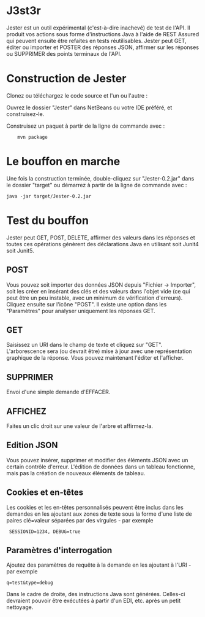 J3st3r
======

Jester est un outil expérimental (c'est-à-dire inachevé) de test de l'API. Il produit vos actions sous forme d'instructions Java à l'aide de REST Assured qui peuvent ensuite être refaites en tests réutilisables.
Jester peut GET, éditer ou importer et POSTER des réponses JSON, affirmer sur les réponses ou SUPPRIMER des points terminaux de l'API.



Construction de Jester
===============

Clonez ou téléchargez le code source et l'un ou l'autre :

Ouvrez le dossier "Jester" dans NetBeans ou votre IDE préféré, et construisez-le.

Construisez un paquet à partir de la ligne de commande avec :

        mvn package 



Le bouffon en marche
==============

Une fois la construction terminée, double-cliquez sur "Jester-0.2.jar" dans le dossier "target" ou démarrez à partir de la ligne de commande avec :

    java -jar target/Jester-0.2.jar
    



Test du bouffon
============
Jester peut GET, POST, DELETE, affirmer des valeurs dans les réponses et toutes ces opérations génèrent des déclarations Java en utilisant soit Junit4 soit Junit5.


POST
----
Vous pouvez soit importer des données JSON depuis "Fichier -> Importer", soit les créer en insérant des clés et des valeurs dans l'objet vide (ce qui peut être un peu instable, avec un minimum de vérification d'erreurs).
Cliquez ensuite sur l'icône "POST". Il existe une option dans les "Paramètres" pour analyser uniquement les réponses GET.


GET
---
Saisissez un URI dans le champ de texte et cliquez sur "GET". L'arborescence sera (ou devrait être) mise à jour avec une représentation graphique de la réponse. Vous pouvez maintenant l'éditer et l'afficher.


SUPPRIMER
------
Envoi d'une simple demande d'EFFACER.


AFFICHEZ
------
Faites un clic droit sur une valeur de l'arbre et affirmez-la.


Edition JSON
------------
Vous pouvez insérer, supprimer et modifier des éléments JSON avec un certain contrôle d'erreur. L'édition de données dans un tableau fonctionne, mais pas la création de nouveaux éléments de tableau. 

Cookies et en-têtes
-----------------
Les cookies et les en-têtes personnalisés peuvent être inclus dans les demandes en les ajoutant aux zones de texte sous la forme d'une liste de paires clé=valeur séparées par des virgules - par exemple

     SESSIONID=1234, DEBUG=true




Paramètres d'interrogation
----------------
Ajoutez des paramètres de requête à la demande en les ajoutant à l'URI - par exemple

    q=test&type=debug


Dans le cadre de droite, des instructions Java sont générées. Celles-ci devraient pouvoir être exécutées à partir d'un EDI, etc. après un petit nettoyage.



